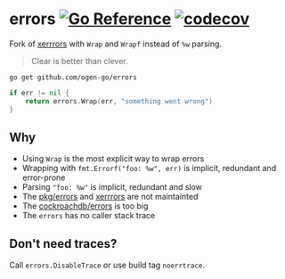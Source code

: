 # errors [![Go Reference](https://img.shields.io/badge/go-pkg-00ADD8)](https://pkg.go.dev/github.com/ogen-go/errors#section-documentation) [![codecov](https://img.shields.io/codecov/c/github/ogen-go/errors?label=cover)](https://codecov.io/gh/ogen-go/errors)

Fork of [xerrrors](https://pkg.go.dev/golang.org/x/xerrors) with `Wrap` and `Wrapf` instead of `%w` parsing.

> Clear is better than clever.

```
go get github.com/ogen-go/errors
```

```go
if err != nil {
	return errors.Wrap(err, "something went wrong")
}
```

## Why
* Using `Wrap` is the most explicit way to wrap errors
* Wrapping with `fmt.Errorf("foo: %w", err)` is implicit, redundant and error-prone
* Parsing `"foo: %w"` is implicit, redundant and slow
* The [pkg/errors](https://github.com/pkg/errors) and [xerrrors](https://pkg.go.dev/golang.org/x/xerrors) are not maintainted
* The [cockroachdb/errors](https://github.com/cockroachdb/errors) is too big
* The `errors` has no caller stack trace

## Don't need traces?
Call `errors.DisableTrace` or use build tag `noerrtrace`.
